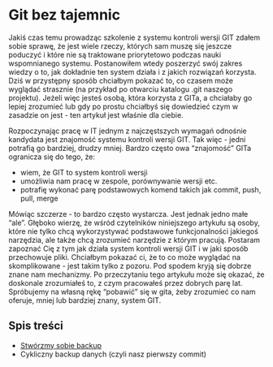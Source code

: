# Git bez tajemnic

Jakiś czas temu prowadząc szkolenie z systemu kontroli wersji GIT zdałem sobie sprawę, że jest wiele rzeczy, których sam muszę się jeszcze poduczyć i które nie są traktowane priorytetowo podczas nauki wspomnianego systemu. Postanowiłem wtedy poszerzyć swój zakres wiedzy o to, jak dokładnie ten system działa i z jakich rozwiązań korzysta. Dziś w przystępny sposób chciałbym pokazać to, co czasem może wyglądać strasznie (na przykład po otwarciu katalogu .git naszego projektu). Jeżeli więc jesteś osobą, która korzysta z GITa, a chciałaby go lepiej zrozumieć lub gdy po prostu chciałbyś się dowiedzieć czym w zasadzie on jest - ten artykuł jest właśnie dla ciebie.

Rozpoczynając pracę w IT jednym z najczęstszych wymagań odnośnie kandydata jest znajomość systemu kontroli wersji GIT. Tak więc - jedni potrafią go bardziej, drudzy mniej. Bardzo często owa “znajomość” GITa ogranicza się do tego, że:

* wiem, że GIT to system kontroli wersji
* umożliwia nam pracę w zespole, porównywanie wersji etc.
* potrafię wykonać parę podstawowych komend takich jak commit, push, pull, merge

Mówiąc szczerze - to bardzo często wystarcza. Jest jednak jedno małe “ale”. Głęboko wierzę, że wśród czytelników niniejszego artykułu są osoby, które nie tylko chcą wykorzystywać podstawowe funkcjonalności jakiegoś narzędzia, ale także chcą zrozumieć narzędzie z którym pracują. Postaram zapoznać Cię z tym jak działa system kontroli wersji GIT i w jaki sposób przechowuje pliki.  Chciałbym pokazać ci, że to co może wyglądać na skomplikowane - jest takim tylko z pozoru. Pod spodem kryją się dobrze znane nam mechanizmy. Po przeczytaniu tego artykułu może się okazać, że doskonale zrozumiałeś to, z czym pracowałeś przez dobrych parę lat. Spróbujemy na własną rękę “pobawić” się w gita, żeby zrozumieć co nam oferuje, mniej lub bardziej znany, system GIT.

## Spis treści
* [Stwórzmy sobie backup](first-backup/README.md)
* Cykliczny backup danych (czyli nasz pierwszy commit)
